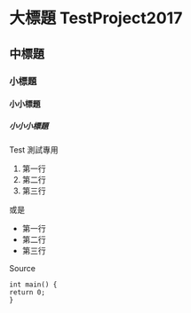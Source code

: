 # 大標題 TestProject2017

## 中標題

### 小標題

#### 小小標題

##### 小小小標題

Test 測試專用


1. 第一行
2. 第二行
3. 第三行

或是

* 第一行
* 第二行
* 第三行

Source

```
int main() {
return 0;
}
```
